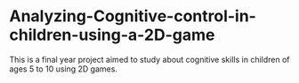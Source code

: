 # Analyzing-Cognitive-control-in-children-using-a-2D-game
This is a final year project aimed to study about cognitive skills in children of ages 5 to 10 using 2D games.
